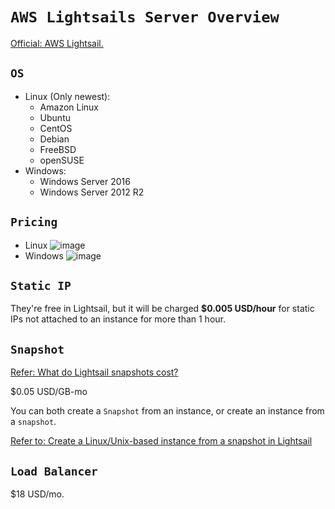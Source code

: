 # `AWS Lightsails Server Overview`

[Official: AWS Lightsail.](https://lightsail.aws.amazon.com/)

## `OS`
- Linux (Only newest):
   - Amazon Linux
   - Ubuntu
   - CentOS
   - Debian
   - FreeBSD
   - openSUSE
- Windows:
   - Windows Server 2016
   - Windows Server 2012 R2

## `Pricing`
- Linux
![image](https://user-images.githubusercontent.com/14041622/45219164-9eb4d300-b2dc-11e8-8299-50d91909c9dc.png)
- Windows
![image](https://user-images.githubusercontent.com/14041622/45219183-a70d0e00-b2dc-11e8-8181-bbb83265dd21.png)


## `Static IP`
They're free in Lightsail, but it will be charged **$0.005 USD/hour** for static IPs not attached to an instance for more than 1 hour.

## `Snapshot`
[Refer: What do Lightsail snapshots cost?](https://aws.amazon.com/lightsail/faq/)

$0.05 USD/GB-mo

You can both create a `Snapshot` from an instance, or create an instance from a `snapshot`.

[Refer to: Create a Linux/Unix-based instance from a snapshot in Lightsail](https://lightsail.aws.amazon.com/ls/docs/en/articles/lightsail-how-to-create-instance-from-snapshot)

## `Load Balancer`
$18 USD/mo.